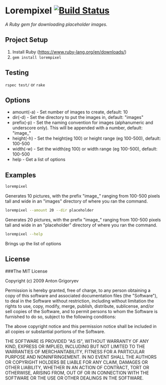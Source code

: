 # Lorempixel [![Build Status](https://travis-ci.org/xeraseth/lorempixel_gem.png)](https://travis-ci.org/xeraseth/lorempixel_gem)

_A Ruby gem for downloading placeholder images._

## Project Setup

1. Install Ruby (https://www.ruby-lang.org/en/downloads/)
2. ```gem install lorempixel ```


## Testing

```rspec test/```
or
``` rake ```


## Options

* amount(-a) - Set number of images to create, default: 10
* dir(-d) - Set the directory to put the images in, default: "images"
* prefix(-p) - Set the naming convention for images (alphanumeric and underscore only). This will be appended with a number, default: "image_"
* height(-h) - Set the height(eg 100) or height range (eg 100-500), default: 100-500
* width(-w) - Set the width(eg 100) or width range (eg 100-500), default: 100-500
* help - Get a list of options


## Examples

```sh
lorempixel
```
Generates 10 pictures, with the prefix "image_" ranging from 100-500 pixels tall and wide in an "images" directory of where you ran the command.

```sh
lorempixel --amount 20 --dir placeholder
```
Generates 20 pictures, with the prefix "image_" ranging from 100-500 pixels tall and wide in an "placeholder" directory of where you ran the command.

```sh
lorempixel --help
```
Brings up the list of options


## License
###The MIT License

Copyright (c) 2009 Anton Grigoryev

Permission is hereby granted, free of charge, to any person obtaining a copy
of this software and associated documentation files (the "Software"), to deal
in the Software without restriction, including without limitation the rights
to use, copy, modify, merge, publish, distribute, sublicense, and/or sell
copies of the Software, and to permit persons to whom the Software is
furnished to do so, subject to the following conditions:

The above copyright notice and this permission notice shall be included in
all copies or substantial portions of the Software.

THE SOFTWARE IS PROVIDED "AS IS", WITHOUT WARRANTY OF ANY KIND, EXPRESS OR
IMPLIED, INCLUDING BUT NOT LIMITED TO THE WARRANTIES OF MERCHANTABILITY,
FITNESS FOR A PARTICULAR PURPOSE AND NONINFRINGEMENT. IN NO EVENT SHALL THE
AUTHORS OR COPYRIGHT HOLDERS BE LIABLE FOR ANY CLAIM, DAMAGES OR OTHER
LIABILITY, WHETHER IN AN ACTION OF CONTRACT, TORT OR OTHERWISE, ARISING FROM,
OUT OF OR IN CONNECTION WITH THE SOFTWARE OR THE USE OR OTHER DEALINGS IN
THE SOFTWARE.
